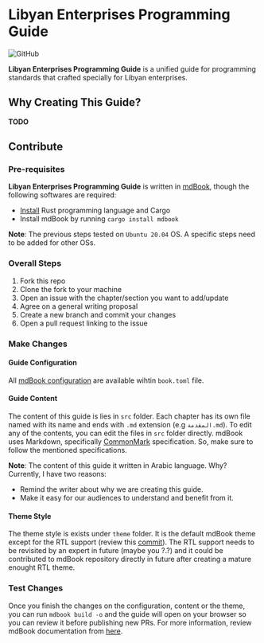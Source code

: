 # Libyan Enterprises Programming Guide

![GitHub](https://img.shields.io/github/license/aliosm/ly-enterprises-programming-guide?style=flat-square)

**Libyan Enterprises Programming Guide** is a unified guide for programming standards that crafted specially for Libyan
enterprises.

## Why Creating This Guide?

**TODO**

## Contribute

### Pre-requisites

**Libyan Enterprises Programming Guide** is written in [mdBook](https://github.com/rust-lang/mdBook),
though the following softwares are required:
- [Install](https://www.rust-lang.org/tools/install) Rust programming language and Cargo
- Install mdBook by running `cargo install mdbook`

**Note**: The previous steps tested on `Ubuntu 20.04` OS. A specific steps need to be added for other OSs.

### Overall Steps

1. Fork this repo
1. Clone the fork to your machine
1. Open an issue with the chapter/section you want to add/update
1. Agree on a general writing proposal
1. Create a new branch and commit your changes
1. Open a pull request linking to the issue

### Make Changes

#### Guide Configuration

All [mdBook configuration](https://rust-lang.github.io/mdBook/format/config.html) are available wihtin `book.toml` file.

#### Guide Content

The content of this guide is lies in `src` folder.
Each chapter has its own file named with its name and ends with `.md` extension (e.g `المقدمة.md`).
To edit any of the contents, you can edit the files in `src` folder directly.
mdBook uses Markdown, specifically [CommonMark](https://commonmark.org/) specification.
So, make sure to follow the mentioned specifications.

**Note**: The content of this guide it written in Arabic language. Why? Currently, I have two reasons:
- Remind the writer about why we are creating this guide.
- Make it easy for our audiences to understand and benefit from it.

#### Theme Style

The theme style is exists under `theme` folder.
It is the default mdBook theme except for the RTL support (review this [commit](https://github.com/AliOsm/ly-enterprises-programming-guide/commit/30d905338e0ae208ccb973d217845667a4a7364c)).
The RTL support needs to be revisited by an expert in future (maybe you ?.?)
and it could be contributed to mdBook repository directly in future after creating a mature enought RTL theme.

### Test Changes

Once you finish the changes on the configuration, content or the theme,
you can run `mdbook build -o` and the guide will open on your browser so you can review it before publishing new PRs.
For more information, review mdBook documentation from [here](https://rust-lang.github.io/mdBook/cli/index.html).
